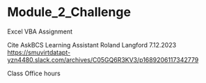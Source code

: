 # Module_2_Challenge
Excel VBA Assignment

Cite 
  AskBCS Learning Assistant
  Roland Langford
  7.12.2023
  https://smuvirtdatapt-yzn4480.slack.com/archives/C05GQ6R3KV3/p1689206117342779

  Class Office hours
